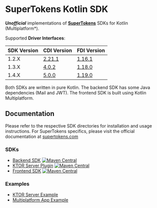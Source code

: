 # SuperTokens Kotlin SDK

**_Unofficial_** implementations of **[SuperTokens](https://github.com/supertokens/supertokens-core)** SDKs for Kotlin (Multiplatform*).

Supported **Driver Interfaces**:

| SDK Version | CDI Version                                                      | FDI Version                                                      |
|-------------|------------------------------------------------------------------|------------------------------------------------------------------|
| 1.2.X       | [2.21.1](https://app.swaggerhub.com/apis/supertokens/CDI/2.21.1) | [1.16.1](https://app.swaggerhub.com/apis/supertokens/FDI/1.16.0) |
| 1.3.X       | [4.0.2](https://app.swaggerhub.com/apis/supertokens/CDI/4.0.2)   | [1.18.0](https://app.swaggerhub.com/apis/supertokens/FDI/1.18.0) |
| 1.4.X       | [5.0.0](https://app.swaggerhub.com/apis/supertokens/CDI/5.0.0)   | [1.19.0](https://app.swaggerhub.com/apis/supertokens/FDI/1.19.0) |

Both SDKs are written in pure Kotlin. The backend SDK has some Java dependencies (Mail and JWT). The
frontend SDK is built using Kotlin Multiplatform.

## Documentation

Please refer to the respective SDK directories for installation and usage instructions. For
SuperTokens specifics, please visit the official documentation
at [supertokens.com](https://supertokens.com/docs/guides)

### SDKs

- [Backend SDK](https://github.com/Appstractive/supertokens-kt/tree/main/sdk/backend) [![Maven Central](https://img.shields.io/maven-central/v/com.appstractive/supertokens-sdk-backend?label=Maven%20Central)](https://central.sonatype.com/artifact/com.appstractive/supertokens-sdk-backend)
- [KTOR Server Plugin](https://github.com/Appstractive/supertokens-kt/tree/main/server/ktor) [![Maven Central](https://img.shields.io/maven-central/v/com.appstractive/supertokens-sdk-frontend?label=Maven%20Central)](https://central.sonatype.com/artifact/com.appstractive/supertokens-sdk-frontend)
- [Frontend SDK](https://github.com/Appstractive/supertokens-kt/tree/main/sdk/frontend) [![Maven Central](https://img.shields.io/maven-central/v/com.appstractive/supertokens-sdk-backend-ktor?label=Maven%20Central)](https://central.sonatype.com/artifact/com.appstractive/supertokens-sdk-backend-ktor)

### Examples

- [KTOR Server Example](https://github.com/Appstractive/supertokens-kt/tree/main/examples/ktor-server)
- [Multiplatform App Example](https://github.com/Appstractive/supertokens-kt/tree/main/examples/composeApp)

